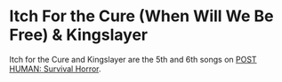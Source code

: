 # Itch For the Cure (When Will We Be Free) & Kingslayer

Itch for the Cure and Kingslayer are the 5th and 6th songs on [POST HUMAN: Survival Horror](ph-survival-horror).